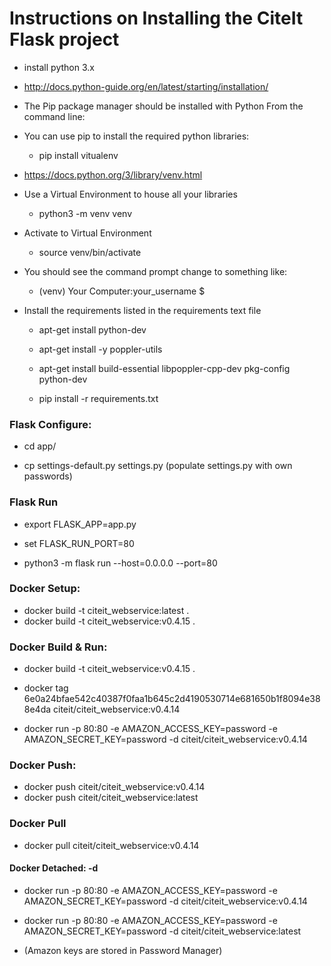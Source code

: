 # Instructions on Installing the CiteIt Flask project

  * install python 3.x
  * http://docs.python-guide.org/en/latest/starting/installation/

  * The Pip package manager should be installed with Python
	From the command line:

  * You can use pip to install the required python libraries:
    * pip install vitualenv

  * https://docs.python.org/3/library/venv.html
  * Use a Virtual Environment to house all your libraries
    * python3 -m venv venv

  * Activate to Virtual Environment
    * source venv/bin/activate

  * You should see the command prompt change to something like:
    * (venv) Your Computer:your_username $

  * Install the requirements listed in the requirements text file
    * apt-get install python-dev
    * apt-get install -y poppler-utils
    * apt-get install build-essential libpoppler-cpp-dev pkg-config python-dev

    * pip install -r requirements.txt

    
### Flask Configure:

  * cd app/

  * cp settings-default.py settings.py
  (populate settings.py with own passwords)


### Flask Run

  * export FLASK_APP=app.py

  * set FLASK_RUN_PORT=80

  * python3 -m flask run --host=0.0.0.0 --port=80

### Docker Setup:

  * docker build -t citeit_webservice:latest .
  * docker build -t citeit_webservice:v0.4.15 .
  
  
  
### Docker Build & Run:

  * docker build -t citeit_webservice:v0.4.15 .  
  * docker tag 6e0a24bfae542c40387f0faa1b645c2d4190530714e681650b1f8094e388e4da citeit/citeit_webservice:v0.4.14
  

  * docker run -p 80:80 -e AMAZON_ACCESS_KEY=password -e AMAZON_SECRET_KEY=password -d citeit/citeit_webservice:v0.4.14


### Docker Push:

  * docker push citeit/citeit_webservice:v0.4.14
  * docker push citeit/citeit_webservice:latest


### Docker Pull
  * docker pull citeit/citeit_webservice:v0.4.14



#### Docker Detached:  -d

  * docker run -p 80:80 -e AMAZON_ACCESS_KEY=password -e AMAZON_SECRET_KEY=password -d citeit/citeit_webservice:v0.4.14
  * docker run -p 80:80 -e AMAZON_ACCESS_KEY=password -e AMAZON_SECRET_KEY=password -d citeit/citeit_webservice:latest
  
  * (Amazon keys are stored in Password Manager)